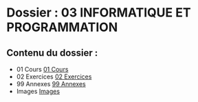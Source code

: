 # Dossier : 03 INFORMATIQUE ET PROGRAMMATION
 
 ## Contenu du dossier : 
- 01 Cours [01 Cours](./01_Cours)
- 02 Exercices [02 Exercices](./02_Exercices)
- 99 Annexes [99 Annexes](./99_Annexes)
- Images [Images](./Images)
